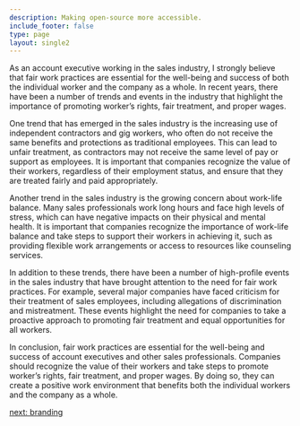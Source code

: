 ```yaml
---
description: Making open-source more accessible.
include_footer: false
type: page
layout: single2
---
```




As an account executive working in the sales industry, I strongly believe that fair work practices are essential for the well-being and success of both the individual worker and the company as a whole. In recent years, there have been a number of trends and events in the industry that highlight the importance of promoting worker’s rights, fair treatment, and proper wages.

One trend that has emerged in the sales industry is the increasing use of independent contractors and gig workers, who often do not receive the same benefits and protections as traditional employees. This can lead to unfair treatment, as contractors may not receive the same level of pay or support as employees. It is important that companies recognize the value of their workers, regardless of their employment status, and ensure that they are treated fairly and paid appropriately.

Another trend in the sales industry is the growing concern about work-life balance. Many sales professionals work long hours and face high levels of stress, which can have negative impacts on their physical and mental health. It is important that companies recognize the importance of work-life balance and take steps to support their workers in achieving it, such as providing flexible work arrangements or access to resources like counseling services.

In addition to these trends, there have been a number of high-profile events in the sales industry that have brought attention to the need for fair work practices. For example, several major companies have faced criticism for their treatment of sales employees, including allegations of discrimination and mistreatment. These events highlight the need for companies to take a proactive approach to promoting fair treatment and equal opportunities for all workers.

In conclusion, fair work practices are essential for the well-being and success of account executives and other sales professionals. Companies should recognize the value of their workers and take steps to promote worker’s rights, fair treatment, and proper wages. By doing so, they can create a positive work environment that benefits both the individual workers and the company as a whole.


<a href="https://workdojos.com/accountexecutive/branding">next: branding</a>
